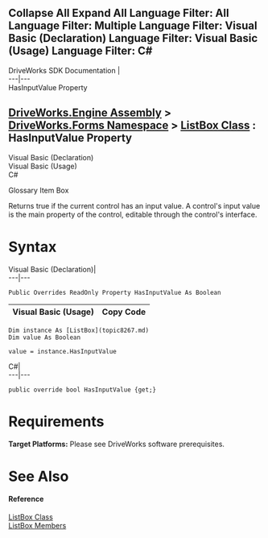 Collapse All Expand All Language Filter: All  Language Filter: Multiple  Language Filter: Visual Basic (Declaration) Language Filter: Visual Basic (Usage) Language Filter: C#  
---  
DriveWorks SDK Documentation  |   
---|---  
HasInputValue Property   
  
[DriveWorks.Engine Assembly](topic2156.md) > [DriveWorks.Forms Namespace](topic7266.md) > [ListBox Class](topic8267.md) : HasInputValue Property  
---  
  
Visual Basic (Declaration)    
Visual Basic (Usage)    
C# 

Glossary Item Box

Returns true if the current control has an input value. A control's input value is the main property of the control, editable through the control's interface. 

# Syntax

Visual Basic (Declaration)|   
---|---  
      
    
    Public Overrides ReadOnly Property HasInputValue As Boolean  
  
Visual Basic (Usage)| Copy Code  
---|---  
      
    
    Dim instance As [ListBox](topic8267.md)
    Dim value As Boolean
     
    value = instance.HasInputValue  
  
C#|   
---|---  
      
    
    public override bool HasInputValue {get;}  
  
# Requirements

**Target Platforms:** Please see DriveWorks software prerequisites.

# See Also

#### Reference

[ListBox Class](topic8267.md)   
[ListBox Members](topic8268.md)


